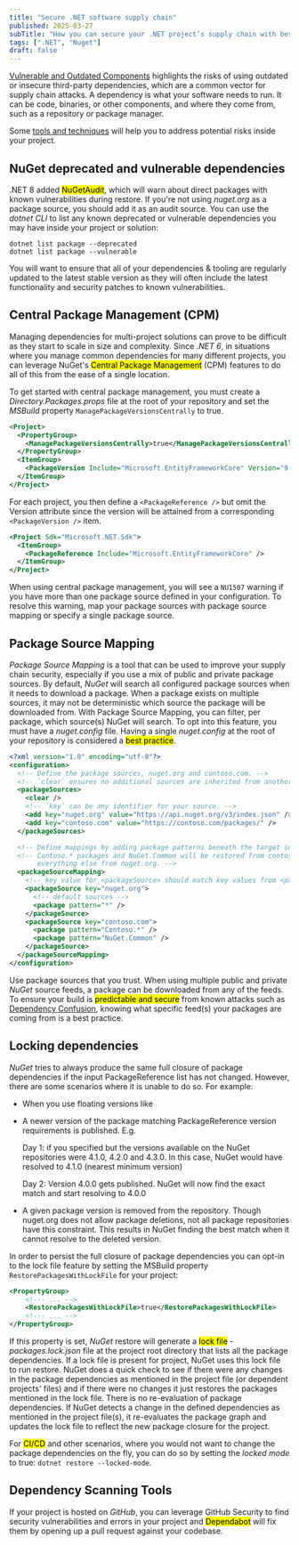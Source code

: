 ```yaml
---
title: "Secure .NET software supply chain"
published: 2025-03-27
subTitle: "How you can secure your .NET project’s supply chain with best practices"
tags: [".NET", "Nuget"]
draft: false
---
```


[Vulnerable and Outdated Components](https://owasp.org/Top10/A06_2021-Vulnerable_and_Outdated_Components/) highlights the risks of using outdated or insecure third-party dependencies, which are a common vector for supply chain attacks. A dependency is what your software needs to run. It can be code, binaries, or other components, and where they come from, such as a repository or package manager.

Some [tools and techniques](https://learn.microsoft.com/en-us/nuget/concepts/security-best-practices) will help you to address potential risks inside your project.

## NuGet deprecated and vulnerable dependencies

.NET 8 added <mark>NuGetAudit</mark>, which will warn about direct packages with known vulnerabilities during restore. If you're not using _nuget.org_ as a package source, you should add it as an audit source. You can use the _dotnet CLI_ to list any known deprecated or vulnerable dependencies you may have inside your project or solution:

```shell
dotnet list package --deprecated
dotnet list package --vulnerable
```

You will want to ensure that all of your dependencies & tooling are regularly updated to the latest stable version as they will often include the latest functionality and security patches to known vulnerabilities.

## Central Package Management (CPM)

Managing dependencies for multi-project solutions can prove to be difficult as they start to scale in size and complexity. Since _.NET 6_, in situations where you manage common dependencies for many different projects, you can leverage NuGet's <mark>Central Package Management</mark> (CPM) features to do all of this from the ease of a single location.

To get started with central package management, you must create a _Directory.Packages.props_ file at the root of your repository and set the _MSBuild_ property `ManagePackageVersionsCentrally` to true.

```xml
<Project>
  <PropertyGroup>
    <ManagePackageVersionsCentrally>true</ManagePackageVersionsCentrally>
  </PropertyGroup>
  <ItemGroup>
    <PackageVersion Include="Microsoft.EntityFrameworkCore" Version="9.0.0" />
  </ItemGroup>
</Project>
```

For each project, you then define a `<PackageReference />` but omit the Version attribute since the version will be attained from a corresponding `<PackageVersion />` item.

```xml
<Project Sdk="Microsoft.NET.Sdk">
  <ItemGroup>
    <PackageReference Include="Microsoft.EntityFrameworkCore" />
  </ItemGroup>
</Project>
```

When using central package management, you will see a `NU1507` warning if you have more than one package source defined in your configuration. To resolve this warning, map your package sources with package source mapping or specify a single package source.

## Package Source Mapping

_Package Source Mapping_ is a tool that can be used to improve your supply chain security, especially if you use a mix of public and private package sources. By default, _NuGet_ will search all configured package sources when it needs to download a package. When a package exists on multiple sources, it may not be deterministic which source the package will be downloaded from. With Package Source Mapping, you can filter, per package, which source(s) NuGet will search. To opt into this feature, you must have a _nuget.config_ file. Having a single _nuget.config_ at the root of your repository is considered a <mark>best practice</mark>.

```xml
<?xml version="1.0" encoding="utf-8"?>
<configuration>
  <!-- Define the package sources, nuget.org and contoso.com. -->
  <!-- `clear` ensures no additional sources are inherited from another config file. -->
  <packageSources>
    <clear />
    <!-- `key` can be any identifier for your source. -->
    <add key="nuget.org" value="https://api.nuget.org/v3/index.json" />
    <add key="contoso.com" value="https://contoso.com/packages/" />
  </packageSources>

  <!-- Define mappings by adding package patterns beneath the target source. -->
  <!-- Contoso.* packages and NuGet.Common will be restored from contoso.com,
       everything else from nuget.org. -->
  <packageSourceMapping>
    <!-- key value for <packageSource> should match key values from <packageSources> element -->
    <packageSource key="nuget.org">
      <!-- default sources -->
      <package pattern="*" />
    </packageSource>
    <packageSource key="contoso.com">
      <package pattern="Contoso.*" />
      <package pattern="NuGet.Common" />
    </packageSource>
  </packageSourceMapping>
</configuration>
```

Use package sources that you trust. When using multiple public and private _NuGet_ source feeds, a package can be downloaded from any of the feeds. To ensure your build is <mark>predictable and secure</mark> from known attacks such as [Dependency Confusion](https://medium.com/@alex.birsan/dependency-confusion-4a5d60fec610), knowing what specific feed(s) your packages are coming from is a best practice.

## Locking dependencies

_NuGet_ tries to always produce the same full closure of package dependencies if the input PackageReference list has not changed. However, there are some scenarios where it is unable to do so. For example:

* When you use floating versions like <PackageReference Include="My.Sample.Lib" Version="4.*"/>
* A newer version of the package matching PackageReference version requirements is published. E.g.

    Day 1: if you specified <PackageReference Include="My.Sample.Lib" Version="4.0.0"/> but the versions available on the NuGet repositories were 4.1.0, 4.2.0 and 4.3.0. In this case, NuGet would have resolved to 4.1.0 (nearest minimum version)

    Day 2: Version 4.0.0 gets published. NuGet will now find the exact match and start resolving to 4.0.0
* A given package version is removed from the repository. Though nuget.org does not allow package deletions, not all package repositories have this constraint. This results in NuGet finding the best match when it cannot resolve to the deleted version.

In order to persist the full closure of package dependencies you can opt-in to the lock file feature by setting the MSBuild property `RestorePackagesWithLockFile` for your project:

```xml
<PropertyGroup>
    <!--- ... -->
    <RestorePackagesWithLockFile>true</RestorePackagesWithLockFile>
    <!--- ... -->
</PropertyGroup>
```

If this property is set, _NuGet_ restore will generate a <mark>lock file</mark> - _packages.lock.json_ file at the project root directory that lists all the package dependencies. If a lock file is present for project, NuGet uses this lock file to run restore. NuGet does a quick check to see if there were any changes in the package dependencies as mentioned in the project file (or dependent projects' files) and if there were no changes it just restores the packages mentioned in the lock file. There is no re-evaluation of package dependencies. If NuGet detects a change in the defined dependencies as mentioned in the project file(s), it re-evaluates the package graph and updates the lock file to reflect the new package closure for the project.

For <mark>CI/CD</mark> and other scenarios, where you would not want to change the package dependencies on the fly, you can do so by setting the _locked mode_ to true: `dotnet restore --locked-mode`.

## Dependency Scanning Tools

If your project is hosted on _GitHub_, you can leverage GitHub Security to find security vulnerabilities and errors in your project and <mark>Dependabot</mark> will fix them by opening up a pull request against your codebase.
